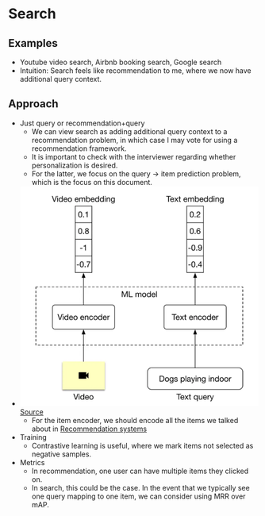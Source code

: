 # Search

## Examples
- Youtube video search, Airbnb booking search, Google search
- Intuition: Search feels like recommendation to me, where we now have additional query context. 

## Approach
- Just query or recommendation+query
  - We can view search as adding additional query context to a recommendation problem, in which case I may vote for using a recommendation framework.
  - It is important to check with the interviewer regarding whether personalization is desired. 
  - For the latter, we focus on the query -> item prediction problem, which is the focus on this document.
- ![search.png](search.png)[Source](https://bytebytego.com/courses/machine-learning-system-design-interview/youtube-video-search)
  - For the item encoder, we should encode all the items we talked about in [Recommendation systems](./03_recommendation_system.md)
- Training
  - Contrastive learning is useful, where we mark items not selected as negative samples.
- Metrics
  - In recommendation, one user can have multiple items they clicked on. 
  - In search, this could be the case. In the event that we typically see one query mapping to one item, we can consider using MRR over mAP.